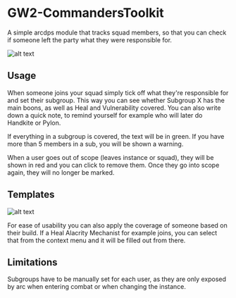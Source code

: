 # GW2-CommandersToolkit
A simple arcdps module that tracks squad members, so that you can check if someone left the party what they were responsible for.

![alt text](https://i.imgur.com/dqEmEae.png)

## Usage
When someone joins your squad simply tick off what they're responsible for and set their subgroup.
This way you can see whether Subgroup X has the main boons, as well as Heal and Vulnerability covered.
You can also write down a quick note, to remind yourself for example who will later do Handkite or Pylon.

If everything in a subgroup is covered, the text will be in green. If you have more than 5 members in a sub, you will be shown a warning.

When a user goes out of scope (leaves instance or squad), they will be shown in red and you can click to remove them. Once they go into scope again, they will no longer be marked.

## Templates
![alt text](https://i.imgur.com/HFnTWg5.png)

For ease of usability you can also apply the coverage of someone based on their build. If a Heal Alacrity Mechanist for example joins, you can select that from the context menu and it will be filled out from there.

## Limitations
Subgroups have to be manually set for each user, as they are only exposed by arc when entering combat or when changing the instance.
